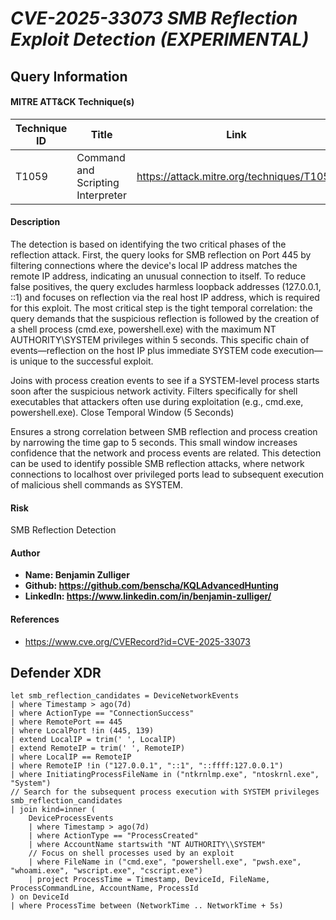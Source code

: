 # *CVE-2025-33073 SMB Reflection Exploit Detection (EXPERIMENTAL)*

## Query Information

#### MITRE ATT&CK Technique(s)

| Technique ID | Title    | Link    |
| ---  | --- | --- |
| T1059 | Command and Scripting Interpreter | https://attack.mitre.org/techniques/T1059 |

#### Description
The detection is based on identifying the two critical phases of the reflection attack. First, the query looks for SMB reflection on Port 445 by filtering connections where the device's local IP address matches the remote IP address, indicating an unusual connection to itself. To reduce false positives, the query excludes harmless loopback addresses (127.0.0.1, ::1) and focuses on reflection via the real host IP address, which is required for this exploit. The most critical step is the tight temporal correlation: the query demands that the suspicious reflection is followed by the creation of a shell process (cmd.exe, powershell.exe) with the maximum NT AUTHORITY\SYSTEM privileges within 5 seconds. This specific chain of events—reflection on the host IP plus immediate SYSTEM code execution—is unique to the successful exploit.

Joins with process creation events to see if a SYSTEM-level process starts soon after the suspicious network activity.
Filters specifically for shell executables that attackers often use during exploitation (e.g., cmd.exe, powershell.exe).
Close Temporal Window (5 Seconds)

Ensures a strong correlation between SMB reflection and process creation by narrowing the time gap to 5 seconds.
This small window increases confidence that the network and process events are related.
This detection can be used to identify possible SMB reflection attacks, where network connections to localhost over privileged ports lead to subsequent execution of malicious shell commands as SYSTEM.

#### Risk
SMB Reflection Detection

#### Author <Optional>
- **Name: Benjamin Zulliger**
- **Github: https://github.com/benscha/KQLAdvancedHunting**
- **LinkedIn: https://www.linkedin.com/in/benjamin-zulliger/**

#### References
- https://www.cve.org/CVERecord?id=CVE-2025-33073

## Defender XDR
```KQL
let smb_reflection_candidates = DeviceNetworkEvents
| where Timestamp > ago(7d)
| where ActionType == "ConnectionSuccess"
| where RemotePort == 445
| where LocalPort !in (445, 139)
| extend LocalIP = trim(' ', LocalIP)
| extend RemoteIP = trim(' ', RemoteIP)
| where LocalIP == RemoteIP
| where RemoteIP !in ("127.0.0.1", "::1", "::ffff:127.0.0.1")
| where InitiatingProcessFileName in ("ntkrnlmp.exe", "ntoskrnl.exe", "System")
// Search for the subsequent process execution with SYSTEM privileges
smb_reflection_candidates
| join kind=inner (
    DeviceProcessEvents
    | where Timestamp > ago(7d)
    | where ActionType == "ProcessCreated"
    | where AccountName startswith "NT AUTHORITY\\SYSTEM"
    // Focus on shell processes used by an exploit
    | where FileName in ("cmd.exe", "powershell.exe", "pwsh.exe", "whoami.exe", "wscript.exe", "cscript.exe")
    | project ProcessTime = Timestamp, DeviceId, FileName, ProcessCommandLine, AccountName, ProcessId
) on DeviceId
| where ProcessTime between (NetworkTime .. NetworkTime + 5s)
```

